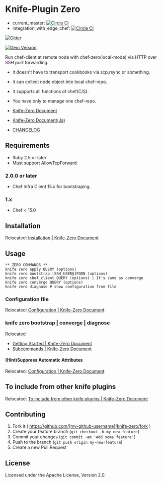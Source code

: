 # Knife-Plugin Zero

- current_master: [![Circle CI](https://circleci.com/gh/higanworks/knife-zero/tree/master.svg?style=svg)](https://circleci.com/gh/higanworks/knife-zero/tree/master)
- integration_with_edge_chef: [![Circle CI](https://circleci.com/gh/higanworks/knife-zero/tree/integration_testedge.svg?style=svg)](https://circleci.com/gh/higanworks/knife-zero/tree/integration_testedge)

[![Gitter](https://badges.gitter.im/Join%20Chat.svg)](https://gitter.im/higanworks/knife-zero?utm_source=badge&utm_medium=badge&utm_campaign=pr-badge&utm_content=badge)

[![Gem Version](https://badge.fury.io/rb/knife-zero.svg)](http://badge.fury.io/rb/knife-zero)

Run chef-client at remote node with chef-zero(local-mode) via HTTP over SSH port forwarding.

- It doesn't have to transport cookbooks via scp,rsync or something.
- It can collect node object into local chef-repo.
- It supports all functions of chef(C/S).
- You have only to manage one chef-repo.

- [Knife-Zero Document](https://knife-zero.github.io)
- [Knife-Zero Document(Ja)](https://knife-zero.github.io/ja/)

- [CHANGELOG](https://github.com/higanworks/knife-zero/blob/master/CHANGELOG.md)

## Requirements

- Ruby 2.5 or later
- Must support AllowTcpForward

### 2.0.0 or later

- Chef Infra Client 15.x for bootstraping.

### 1.x

- Chef < 15.0

## Installation

Relocated: [Installation | Knife-Zero Document](http://knife-zero.github.io/10_install/)


## Usage

```
** ZERO COMMANDS **
knife zero apply QUERY (options)
knife zero bootstrap [SSH_USER@]FQDN (options)
knife zero chef_client QUERY (options) | It's same as converge
knife zero converge QUERY (options)
knife zero diagnose # show configuration from file
```

### Configuration file

Relocated: [Configuration | Knife-Zero Document](http://knife-zero.github.io/40_configuration/)

### knife zero bootstrap | converge | diagnose

Relocated

- [Getting Started | Knife-Zero Document](http://knife-zero.github.io/20_getting_started/)
- [Subcommands | Knife-Zero Document](http://knife-zero.github.io/30_subcommands/)


#### (Hint)Suppress Automatic Attributes

Relocated: [Configuration | Knife-Zero Document](http://knife-zero.github.io/40_configuration/)


## To include from other knife plugins

Relocated: [To include from other knife plugins | Knife-Zero Document](http://knife-zero.github.io/tips/include_from_other_knife_plugins/)


## Contributing

1. Fork it ( https://github.com/[my-github-username]/knife-zero/fork )
2. Create your feature branch (`git checkout -b my-new-feature`)
3. Commit your changes (`git commit -am 'Add some feature'`)
4. Push to the branch (`git push origin my-new-feature`)
5. Create a new Pull Request

## License

Licensed under the Apache License, Version 2.0.

